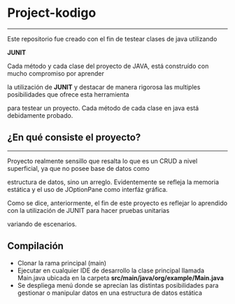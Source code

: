 ﻿# Project-kodigo
 ---

Este repositorio fue creado con el fin de testear clases de java utilizando

**JUNIT**

Cada método y cada clase del proyecto de JAVA, está construído con mucho compromiso por aprender 

la utilización de **JUNIT** y destacar de manera rigorosa las multiples posibilidades que ofrece esta herramienta

para testear un proyecto. Cada método de cada clase en java está debidamente probado.

## ¿En qué consiste el proyecto?
---
Proyecto realmente sensillo que resalta lo que es un CRUD a nivel superficial, ya que no posee base de datos como

estructura de datos, sino un arreglo. Evidentemente se refleja la memoria estática y el uso de JOptionPane como interfáz gráfica.

Como se dice, anteriormente, el fin de este proyecto es reflejar lo aprendido con la utilización de JUNIT para hacer pruebas unitarias

variando de escenarios.

## Compilación

* Clonar la rama principal (main)
* Ejecutar en cualquier IDE de desarrollo la clase principal llamada Main.java ubicada en la carpeta **src/main/java/org/example/Main.java**
* Se despliega menú donde se aprecían las distintas posibilidades para gestionar o manipular datos en una estructura de datos estática
